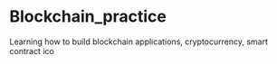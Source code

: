 # Blockchain_practice
Learning how to build blockchain applications, cryptocurrency, smart contract ico
